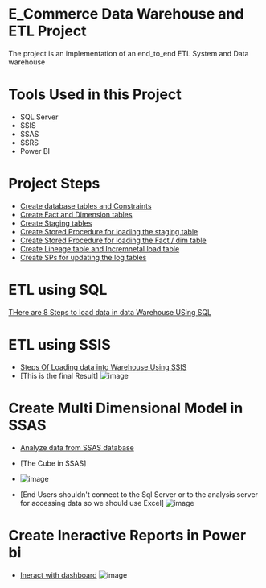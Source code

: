 # E_Commerce Data Warehouse and ETL Project
The project is an implementation of an end_to_end ETL System and Data warehouse 
# Tools Used in this Project 
- SQL Server
- SSIS
- SSAS
- SSRS
- Power BI
# Project Steps
- [Create database tables and Constraints](https://github.com/EbrahimTarek/Data-Warehouse-and-ETL-project/blob/main/Create%20Database%20%26%20Constraints.sql)  
- [Create Fact and Dimension tables](https://github.com/EbrahimTarek/Data-Warehouse-and-ETL-project/blob/main/Create%20Fact%20%26%20Dimension%20Tables.sql)
- [Create Staging tables](https://github.com/EbrahimTarek/Data-Warehouse-and-ETL-project/blob/main/Create%20Staging%20Tables.sql)
- [Create Stored Procedure for loading the staging table](https://github.com/EbrahimTarek/Data-Warehouse-and-ETL-project/blob/main/Create%20%20Load%20_Staging%20Procedures.sql)
- [Create Stored Procedure for loading the Fact / dim table ](https://github.com/EbrahimTarek/Data-Warehouse-and-ETL-project/blob/main/Create%20Procedures%20for%20Fact%20%26%20Dimension%20Tables.sql)
- [Create Lineage table and Incremnetal load table](https://github.com/EbrahimTarek/Data-Warehouse-and-ETL-project/blob/main/Lineage%20%26%20Incremental%20tables.sql)
- [Create SPs for updating the log tables](https://github.com/EbrahimTarek/Data-Warehouse-and-ETL-project/blob/main/Sps%20for%20updating%20the%20log%20tables.sql)
# ETL using SQL
[THere are 8 Steps to load data in data Warehouse USing SQL](https://github.com/EbrahimTarek/Data-Warehouse-and-ETL-project/blob/main/ETL%20Using%20Sql.sql)
# ETL using SSIS
- [Steps Of Loading data into Warehouse Using SSIS](https://github.com/EbrahimTarek/Data-Warehouse-and-ETL-project/blob/main/SSIS%20HappyScoopers.rar)
- [This is the final Result]
![image](https://user-images.githubusercontent.com/93515671/194307802-6d4fdc34-f3ee-4541-9031-f0a203ed8c54.png)
# Create Multi Dimensional Model in SSAS
- [Analyze data from SSAS database](https://github.com/EbrahimTarek/Data-Warehouse-and-ETL-project/blob/main/SSAS%20HappyScoopers.rar)

- [The Cube in SSAS]
- ![image](https://user-images.githubusercontent.com/93515671/194308635-a8527550-c51a-4fe9-97c7-678d374d1a54.png)

- [End Users shouldn't connect to the Sql Server or to the analysis server for accessing data so we should use Excel]
![image](https://user-images.githubusercontent.com/93515671/194308963-8b9c1332-684d-4ded-912f-ffb8969520ae.png)
# Create Ineractive Reports in Power bi
- [Ineract with dashboard](https://app.powerbi.com/groups/me/reports/41c819a2-6872-4a3e-ad76-0431981105c2/ReportSection20e615b88d7b820860c3)
![image](https://user-images.githubusercontent.com/93515671/194309499-49eab3aa-4e21-4604-ac27-456c185d529c.png)



